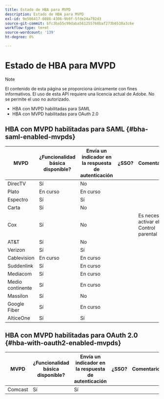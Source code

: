 ```yaml
---
title: Estado de HBA para MVPD
description: Estado de HBA para MVPD
exl-id: 9e506417-0886-4306-9b9f-5fde24a792d3
source-git-commit: bfc3ba55c99daba561255760baf273b6538a3c6e
workflow-type: tm+mt
source-wordcount: '139'
ht-degree: 0%

---
```


# Estado de HBA para MVPD

>[!NOTE]
>
>El contenido de esta página se proporciona únicamente con fines informativos. El uso de esta API requiere una licencia actual de Adobe. No se permite el uso no autorizado.


* HBA con MVPD habilitadas para SAML
* HBA con MVPD habilitadas para OAuth 2.0


## HBA con MVPD habilitadas para SAML {#bha-saml-enabled-mvpds}

| MVPD | ¿Funcionalidad básica disponible? | Envía un indicador en la respuesta de autenticación | ¿SSO? | Comentarios |
|---|---|---|---|---|
| DirecTV | Sí | No |  |  |
| Plato | En curso | En curso |  |  |
| Espectro | Sí | Sí |  |  |
| Carta | Sí | No |  |  |
| Cox | Sí | No |  | Es necesario activar el Control parental |
| AT&amp;T | Sí | No |  |  |
| Verizon | Sí | Sí |  |  |
| Cablevision | En curso | En curso |  |  |
| Suddenlink | Sí | En curso |  |  |
| Mediacom | Sí | En curso |  |  |
| Medio continente | Sí | En curso |  |  |
| Massilon | Sí | No |  |  |
| Google Fiber | Sí | En curso |  |  |
| AlticeOne | Sí | Sí |  |  |


## HBA con MVPD habilitadas para OAuth 2.0 {#hba-with-oauth2-enabled-mvpds}

| MVPD | ¿Funcionalidad básica disponible? | Envía un indicador en la respuesta de autenticación | ¿SSO? | Comentarios |
|---|---|---|---|---|
| Comcast | Sí | Sí |  |  |

